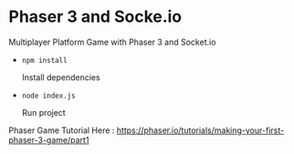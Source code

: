 # Phaser 3 and Socke.io

Multiplayer Platform Game with Phaser 3 and Socket.io

<ul>
<li><code>npm install</code><p>Install dependencies</p>
<li><code>node index.js</code><p>Run project</p>
</ul>

Phaser Game Tutorial Here : https://phaser.io/tutorials/making-your-first-phaser-3-game/part1
